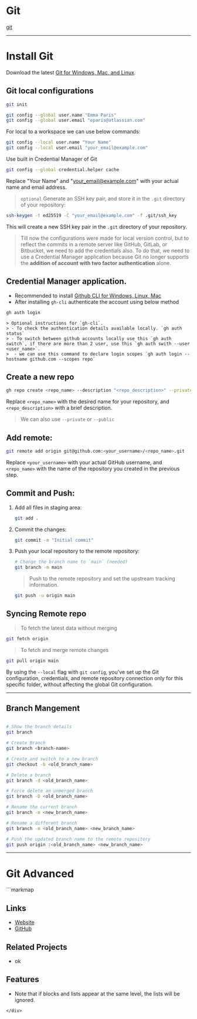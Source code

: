 # Git

[git](./assets/markdown/git.md ':include')

---

# Install Git 

Download the latest [Git for Windows, Mac, and Linux](https://git-scm.com/downloads).

## Git local configurations
```bash
git init
``` 
```bash
git config --global user.name "Emma Paris"
git config --global user.email "eparis@atlassian.com"
```
For local to a workspace we can use below commands:

```bash
git config --local user.name "Your Name"
git config --local user.email "your_email@example.com"
```

Use built in Credential Manager of Git
```bash
git config --global credential.helper cache
```
Replace "Your Name" and "your_email@example.com" with your actual name and email address.

> `optional` Generate an SSH key pair, and store it in the `.git` directory of your repository:
```bash
ssh-keygen -t ed25519 -C "your_email@example.com" -f .git/ssh_key
```
This will create a new SSH key pair in the `.git` directory of your repository.

> Till now the configurations were made for local version control, but to reflect the commits in a remote server like GitHub, GitLab, or Bitbucket, we need to add the credentials also. To do that, we need to use a Credential Manager application because Git no longer supports the **addition of account with two factor authentication** alone.

## Credential Manager application.
- Recommended to install [Github CLI for Windows, Linux, Mac](https://cli.github.com/)
- After installing `gh-cli` authenticate the account using below method
```bash
gh auth login
```

    > Optional instructions for `gh-cli`.
    > - To check the authentication details available locally. `gh auth status`
    > - To switch between github accounts locally use this `gh auth switch`, if there are more than 2 user, use this `gh auth swith --user <user_name>`.
    >  - we can use this command to declare login scopes `gh auth login --hostname github.com --scopes repo` 
    
## Create a new repo

```bash
gh repo create <repo_name> --description "<repo_description>" --private
```
Replace `<repo_name>` with the desired name for your repository, and `<repo_description>` with a brief description.
>We can also use `--private` or `--public`

## Add remote:
```bash
git remote add origin git@github.com:<your_username>/<repo_name>.git
```
Replace `<your_username>` with your actual GitHub username, and `<repo_name>` with the name of the repository you created in the previous step.

## Commit and Push:
1. Add all files in staging area:
    ```bash
    git add .
    ```
1. Commit the changes:
    ```bash
    git commit -m "Initial commit"
    ```
1. Push your local repository to the remote repository:
    ```bash
    # Change the branch name to `main` (needed)
    git branch -m main
    ```
    > Push to the remote repository and set the upstream tracking information.
    ```bash
    git push -u origin main
    ```

## Syncing Remote repo

> To fetch the latest data without merging
```bash
git fetch origin
```
> To fetch and merge remote changes
```bash
git pull origin main
```

By using the `--local` flag with `git config`, you've set up the Git configuration, credentials, and remote repository connection only for this specific folder, without affecting the global Git configuration.

---

## Branch Mangement
```bash

# Show the branch details
git branch

# Create Branch 
git branch <branch-name>

# Create and switch to a new branch
git checkout -b <old_branch_name>

# Delete a branch
git branch -d <old_branch_name>

# Force delete an unmerged branch
git branch -D <old_branch_name>

# Rename the current branch
git branch -m <new_branch_name>

# Rename a different branch
git branch -m <old_branch_name> <new_branch_name>

# Push the updated branch name to the remote repository
git push origin :<old_branch_name> <new_branch_name>
```
---

# Git Advanced

<div class="markmap-container">
```markmap

## Links

- [Website](https://markmap.js.org/)
- [GitHub](https://github.com/gera2ld/markmap)

## Related Projects

- ok 

## Features

- Note that if blocks and lists appear at the same level, the lists will be ignored.

```
</div>
